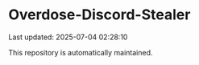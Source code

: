 # Overdose-Discord-Stealer

Last updated: 2025-07-04 02:28:10

This repository is automatically maintained.
